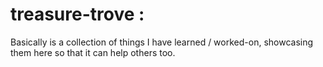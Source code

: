 # treasure-trove :
Basically is a collection of things I have learned / worked-on, showcasing them here so that it can help others too.
